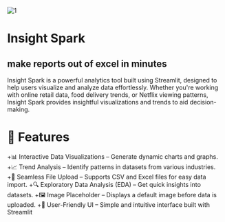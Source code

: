 ![1](https://github.com/user-attachments/assets/fae272ef-9c34-41dc-ab1d-11ab27569b89)
# Insight Spark 
## make reports out of excel in minutes

Insight Spark is a powerful analytics tool built using Streamlit, designed to help users visualize and analyze data effortlessly.
Whether you're working with online retail data, food delivery trends, or Netflix viewing patterns, Insight Spark provides insightful visualizations and trends to aid decision-making.

# 🚀 Features

+📊 Interactive Data Visualizations – Generate dynamic charts and graphs.
+📈 Trend Analysis – Identify patterns in datasets from various industries.
+📂 Seamless File Upload – Supports CSV and Excel files for easy data import.
+🔍 Exploratory Data Analysis (EDA) – Get quick insights into datasets.
+🖼️ Image Placeholder – Displays a default image before data is uploaded.
+🎨 User-Friendly UI – Simple and intuitive interface built with Streamlit
